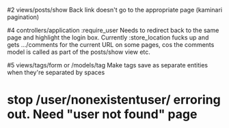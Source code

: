 #2 views/posts/show
Back link doesn't go to the appropriate page (kaminari pagination)

#4 controllers/application :require_user
Needs to redirect back to the same page and highlight the login box. Currently :store_location fucks up and gets .../comments for the current URL on some pages, cos the comments model is called as part of the posts/show view etc.

#5 views/tags/form or /models/tag
Make tags save as separate entities when they're separated by spaces

# stop /user/nonexistentuser/ erroring out. Need "user not found" page